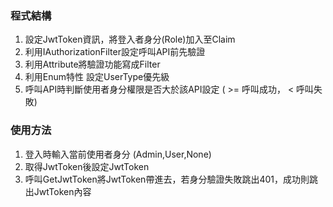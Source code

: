 ### 程式結構

1. 設定JwtToken資訊，將登入者身分(Role)加入至Claim
2. 利用IAuthorizationFilter設定呼叫API前先驗證
3. 利用Attribute將驗證功能寫成Filter
4. 利用Enum特性 設定UserType優先級
5. 呼叫API時判斷使用者身分權限是否大於該API設定
( >= 呼叫成功， < 呼叫失敗)

### 使用方法

1. 登入時輸入當前使用者身分 (Admin,User,None)
2. 取得JwtToken後設定JwtToken
3. 呼叫GetJwtToken將JwtToken帶進去，若身分驗證失敗跳出401，成功則跳出JwtToken內容
